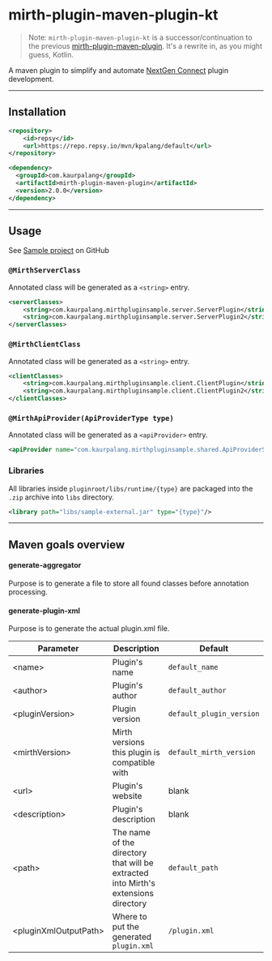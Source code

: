 # mirth-plugin-maven-plugin-kt

> Note: `mirth-plugin-maven-plugin-kt` is a successor/continuation to the previous [mirth-plugin-maven-plugin](https://github.com/kpalang/mirth-plugin-maven-plugin). It's a rewrite in, as you might guess, Kotlin.

A maven plugin to simplify and automate [NextGen Connect](https://github.com/nextgenhealthcare/connect) plugin development.

---
## Installation

```xml
<repository>
    <id>repsy</id>
    <url>https://repo.repsy.io/mvn/kpalang/default</url>
</repository>
```
```xml
<dependency>
  <groupId>com.kaurpalang</groupId>
  <artifactId>mirth-plugin-maven-plugin</artifactId>
  <version>2.0.0</version>
</dependency>
```
---
## Usage

See [Sample project](https://github.com/kpalang/mirth-sample-plugin) on GitHub

### `@MirthServerClass`
Annotated class will be generated as a `<string>` entry.
```xml
<serverClasses>
    <string>com.kaurpalang.mirthpluginsample.server.ServerPlugin</string>
    <string>com.kaurpalang.mirthpluginsample.server.ServerPlugin2</string>
</serverClasses>
```

### `@MirthClientClass`
Annotated class will be generated as a `<string>` entry.
```xml
<clientClasses>
    <string>com.kaurpalang.mirthpluginsample.client.ClientPlugin</string>
    <string>com.kaurpalang.mirthpluginsample.client.ClientPlugin2</string>
</clientClasses>
```

### `@MirthApiProvider(ApiProviderType type)`
Annotated class will be generated as a `<apiProvider>` entry.
```xml
<apiProvider name="com.kaurpalang.mirthpluginsample.shared.ApiProviderSample" type="SERVLET_INTERFACE"/>
```

### Libraries

All libraries inside `pluginroot/libs/runtime/{type}` are packaged into the `.zip` archive into `libs` directory.
```xml
<library path="libs/sample-external.jar" type="{type}"/>
```

---

## Maven goals overview

#### generate-aggregator
Purpose is to generate a file to store all found classes before annotation processing.

#### generate-plugin-xml
Purpose is to generate the actual plugin.xml file.

| Parameter | Description                                                                        | Default                  |
| ------ |------------------------------------------------------------------------------------|--------------------------|
| \<name> | Plugin's name                                                                      | `default_name`           |
| \<author> | Plugin's author                                                                    | `default_author`         |
| \<pluginVersion> | Plugin version                                                                     | `default_plugin_version` |
| \<mirthVersion> | Mirth versions this plugin is compatible with                                      | `default_mirth_version`  |
| \<url> | Plugin's website                                                                   | blank                    |
| \<description> | Plugin's description                                                               | blank                    |
| \<path> | The name of the directory that will be extracted into Mirth's extensions directory | `default_path`           |
| \<pluginXmlOutputPath> | Where to put the generated `plugin.xml`                                             | `/plugin.xml`            |
